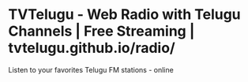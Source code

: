# TVTelugu - Web Radio with Telugu Channels | Free Streaming | tvtelugu.github.io/radio/
Listen to your favorites Telugu FM stations - online
